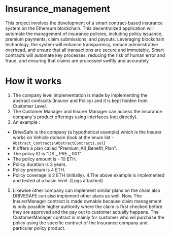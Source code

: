 # Insurance_management
This project involves the development of a smart contract-based insurance system on the Ethereum blockchain. This decentralized application will automate the management of insurance policies, including policy issuance, premium payments, claim submissions, and payouts. Leveraging blockchain technology, the system will enhance transparency, reduce administrative overhead, and ensure that all transactions are secure and immutable. Smart contracts will automate key processes, reducing the risk of human error and fraud, and ensuring that claims are processed swiftly and accurately
# How it works 
1. The company level implementation is made by implementing the abstract contracts (Insurer and Policy) and it is kept hidden from
Customer Level.
2. The Customer Manager and Insurer Manager can access the insurance company's product offerings using interfaces (not directly).
3. An example :
- DriveSafe is the company (a hypothetical example) which is the Insurer works on Vehicle domain (look at the enum list - `Abstract_Contracts\AbstractContracts.sol`)
- It offers a plan called "Premium_All_Benefit_Plan".
- The policy ID is "DS
_
PRE
_
001"
- The policy amount is - 10 ETH.
- Policy duration is 3 years.
- Policy premium is 4 ETH.
- Policy coverage is 2 ETH (initially).
4.The above example is implemented and tested at a basic level. (Logs attached)
5. Likewise other company can implement similar plans on the chain also DRIVESAFE can also implement other plans as well.
Now, The InsurerManager contract is made ownable because claim management is only possible higher authority where the claim is
first checked before they are approved and the pay out to customer actually happens.
The CustomerManager contract is mainly for customer who wil purchase the policy using the specific contract of the Insurance
company and particular policy product.
